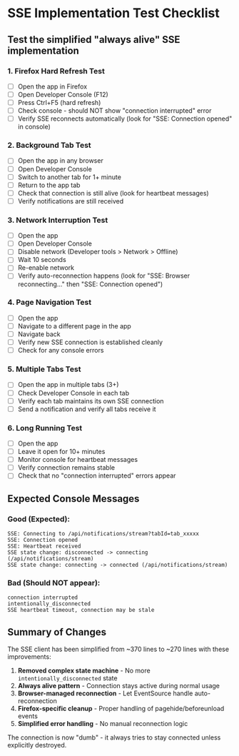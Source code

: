 # SSE Implementation Test Checklist

## Test the simplified "always alive" SSE implementation

### 1. Firefox Hard Refresh Test
- [ ] Open the app in Firefox
- [ ] Open Developer Console (F12)
- [ ] Press Ctrl+F5 (hard refresh)
- [ ] Check console - should NOT show "connection interrupted" error
- [ ] Verify SSE reconnects automatically (look for "SSE: Connection opened" in console)

### 2. Background Tab Test  
- [ ] Open the app in any browser
- [ ] Open Developer Console
- [ ] Switch to another tab for 1+ minute
- [ ] Return to the app tab
- [ ] Check that connection is still alive (look for heartbeat messages)
- [ ] Verify notifications are still received

### 3. Network Interruption Test
- [ ] Open the app
- [ ] Open Developer Console
- [ ] Disable network (Developer tools > Network > Offline)
- [ ] Wait 10 seconds
- [ ] Re-enable network
- [ ] Verify auto-reconnection happens (look for "SSE: Browser reconnecting..." then "SSE: Connection opened")

### 4. Page Navigation Test
- [ ] Open the app
- [ ] Navigate to a different page in the app
- [ ] Navigate back
- [ ] Verify new SSE connection is established cleanly
- [ ] Check for any console errors

### 5. Multiple Tabs Test
- [ ] Open the app in multiple tabs (3+)
- [ ] Check Developer Console in each tab
- [ ] Verify each tab maintains its own SSE connection
- [ ] Send a notification and verify all tabs receive it

### 6. Long Running Test
- [ ] Open the app
- [ ] Leave it open for 10+ minutes
- [ ] Monitor console for heartbeat messages
- [ ] Verify connection remains stable
- [ ] Check that no "connection interrupted" errors appear

## Expected Console Messages

### Good (Expected):
```text
SSE: Connecting to /api/notifications/stream?tabId=tab_xxxxx
SSE: Connection opened
SSE: Heartbeat received
SSE state change: disconnected -> connecting (/api/notifications/stream)
SSE state change: connecting -> connected (/api/notifications/stream)
```

### Bad (Should NOT appear):
```text
connection interrupted
intentionally_disconnected
SSE heartbeat timeout, connection may be stale
```

## Summary of Changes

The SSE client has been simplified from ~370 lines to ~270 lines with these improvements:

1. **Removed complex state machine** - No more `intentionally_disconnected` state
2. **Always alive pattern** - Connection stays active during normal usage
3. **Browser-managed reconnection** - Let EventSource handle auto-reconnection
4. **Firefox-specific cleanup** - Proper handling of pagehide/beforeunload events
5. **Simplified error handling** - No manual reconnection logic

The connection is now "dumb" - it always tries to stay connected unless explicitly destroyed.
